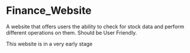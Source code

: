 # Finance_Website
A website that offers users the ability to check for stock data and perform different operations on them. Should be User Friendly.

This website is in a very early stage 
